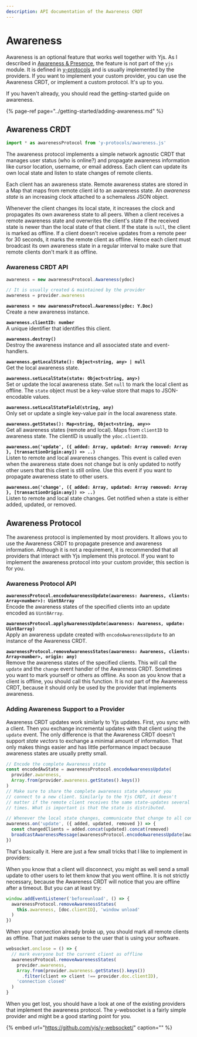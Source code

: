 ```yaml
---
description: API documentation of the Awareness CRDT
---
```


# Awareness

Awareness is an optional feature that works well together with Yjs. As I described in [Awareness & Presence](../getting-started/adding-awareness.md), the feature is not part of the `yjs` module. It is defined in [y-protocols](https://github.com/yjs/y-protocols) and is usually implemented by the providers. If you want to implement your custom provider, you can use the Awareness CRDT, or implement a custom protocol. It's up to you.

If you haven't already, you should read the getting-started guide on awareness.

{% page-ref page="../getting-started/adding-awareness.md" %}

## Awareness CRDT

```javascript
import * as awarenessProtocol from 'y-protocols/awareness.js'
```

The awareness protocol implements a simple network agnostic CRDT that manages user status \(who is online?\) and propagate awareness information like cursor location, username, or email address. Each client can update its own local state and listen to state changes of remote clients.

Each client has an awareness state. Remote awareness states are stored in a Map that maps from remote client id to an awareness state. An _awareness state_ is an increasing clock attached to a schemaless JSON object.

Whenever the client changes its local state, it increases the clock and propagates its own awareness state to all peers. When a client receives a remote awareness state and overwrites the client's state if the received state is newer than the local state of that client. If the state is `null`, the client is marked as offline. If a client doesn't receive updates from a remote peer for 30 seconds, it marks the remote client as offline. Hence each client must broadcast its own awareness state in a regular interval to make sure that remote clients don't mark it as offline.

### **Awareness CRDT API**

```javascript
awareness = new awarenessProtocol.Awareness(ydoc)

// It is usually created & maintained by the provider
awareness = provider.awareness
```

**`awareness = new awarenessProtocol.Awareness(ydoc: Y.Doc)`**  
    Create a new awareness instance.

**`awareness.clientID: number`**  
    A unique identifier that identifies this client. 

**`awareness.destroy()`**  
    Destroy the awareness instance and all associated state and event-handlers.

**`awareness.getLocalState(): Object<string, any> | null`**  
    Get the local awareness state.

**`awareness.setLocalState(state: Object<string, any>)`**  
    Set or update the local awareness state. Set `null` to mark the local client as offline. The `state` object must be a key-value store that maps to JSON-encodable values.

**`awareness.setLocalStateField(string, any)`**  
    Only set or update a single key-value pair in the local awareness state.

**`awareness.getStates(): Map<string, Object<string, any>>`**  
    Get all awareness states \(remote and local\). Maps from `clientID` to awareness state. The clientID is usually the `ydoc.clientID`.

**`awareness.on('update', ({ added: Array, updated: Array removed: Array }, [transactionOrigin:any]) => ..)`**  
    Listen to remote and local awareness changes. This event is called even when the awareness state does not change but is only updated to notify other users that this client is still online. Use this event if you want to propagate awareness state to other users.

**`awareness.on('change', ({ added: Array, updated: Array removed: Array }, [transactionOrigin:any]) => ..)`**  
    Listen to remote and local state changes. Get notified when a state is either added, updated, or removed.

## Awareness Protocol

The awareness protocol is implemented by most providers. It allows you to use the Awareness CRDT to propagate presence and awareness information. Although it is not a requirement, it is recommended that all providers that interact with Yjs implement this protocol. If you want to implement the awareness protocol into your custom provider, this section is for you.

### Awareness Protocol API

**`awarenessProtocol.encodeAwarenessUpdate(awareness: Awareness, clients: Array<number>): Uint8Array`**  
    Encode the awareness states of the specified clients into an update encoded as `Uint8Array`.

**`awarenessProtocol.applyAwarenessUpdate(awareness: Awareness, update: Uint8array)`**  
    Apply an awareness update created with `encodeAwarenessUpdate` to an instance of the Awareness CRDT.

**`awarenessProtocol.removeAwarenessStates(awareness: Awareness, clients: Array<number>, origin: any)`**  
    Remove the awareness states of the specified clients. This will call the `update` and the `change` event handler of the Awareness CRDT. Sometimes you want to mark yourself or others as offline. As soon as you know that a client is offline, you should call this function. It is not part of the Awareness CRDT, because it should only be used by the provider that implements awareness.

### Adding Awareness Support to a Provider

Awareness CRDT updates work similarly to Yjs updates. First, you sync with a client. Then you exchange incremental updates with that client using the `update` event. The only difference is that the Awareness CRDT doesn't support _state vectors_ to exchange a minimal amount of information. That only makes things easier and has little performance impact because awareness states are usually pretty small.

```javascript
// Encode the complete Awareness state
const encodedAwState = awarenessProtocol.encodeAwarenessUpdate(
  provider.awareness,
  Array.from(provider.awareness.getStates().keys())
)
// Make sure to share the complete awareness state whenever you
// connect to a new client. Similarly to the Yjs CRDT, it doesn't
// matter if the remote client receives the same state-updates several
// times. What is important is that the state is distributed.

// Whenever the local state changes, communicate that change to all connected clients
awareness.on('update', ({ added, updated, removed }) => {
  const changedClients = added.concat(updated).concat(removed)
  broadcastAwarenessMessage(awarenessProtocol.encodeAwarenessUpdate(awareness, changedClients))
})
```

That's basically it. Here are just a few small tricks that I like to implement in providers:

When you know that a client will disconnect, you might as well send a small update to other users to let them know that you went offline. It is not strictly necessary, because the Awareness CRDT will notice that you are offline after a timeout. But you can at least try:

```javascript
window.addEventListener('beforeunload', () => {
  awarenessProtocol.removeAwarenessStates(
    this.awareness, [doc.clientID], 'window unload'
  )
})
```

When your connection already broke up, you should mark all remote clients as offline. That just makes sense to the user that is using your software.

```javascript
websocket.onclose = () => {
  // mark everyone but the current client as offline
  awarenessProtocol.removeAwarenessStates(
    provider.awareness,
    Array.from(provider.awareness.getStates().keys())
      .filter(client => client !== provider.doc.clientID),
    'connection closed'
  )
}
```

When you get lost, you should have a look at one of the existing providers that implement the awareness protocol. The y-websocket is a fairly simple provider and might be a good starting point for you.

{% embed url="https://github.com/yjs/y-websocket/" caption="" %}

